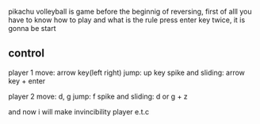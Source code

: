 pikachu volleyball is game
before the beginnig of reversing, first of alll you have to know how to play and what is the rule
press enter key twice, it is gonna be start


## control


player 1
move: arrow key(left right)
jump: up key
spike and sliding: arrow key + enter

player 2
move: d, g
jump: f
spike and sliding: d or g + z

and now i will make invincibility player e.t.c
